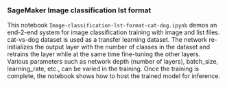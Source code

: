 

### SageMaker Image classification lst format
This notebook `Image-classification-lst-format-cat-dog.ipynb` demos an end-2-end system for image classification training with image and list files. cat-vs-dog dataset is used as a transfer learning dataset. The network re-initializes the output layer with the number of classes in the dataset and retrains the layer while at the same time fine-tuning the other layers. Various parameters such as network depth (number of layers), batch_size, learning_rate, etc., can be varied in the training. Once the training is complete, the notebook shows how to host the trained model for inference.
